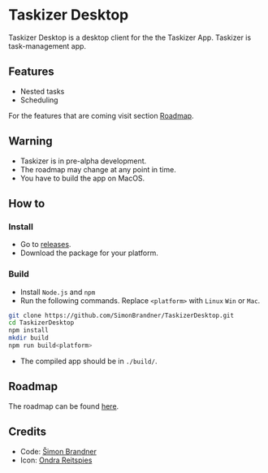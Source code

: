 # Taskizer Desktop

Taskizer Desktop is a desktop client for the the Taskizer App. Taskizer is task-management app.

## Features

+ Nested tasks
+ Scheduling

For the features that are coming visit section [Roadmap](#Roadmap).

## Warning

+ Taskizer is in pre-alpha development.
+ The roadmap may change at any point in time.
+ You have to build the app on MacOS.

## How to

### Install

+ Go to [releases](https://github.com/SimonBrandner/TaskizerDesktop/releases).
+ Download the package for your platform.

### Build

+ Install `Node.js` and `npm`
+ Run the following commands. Replace `<platform>` with `Linux` `Win` or `Mac`.

``` bash
git clone https://github.com/SimonBrandner/TaskizerDesktop.git
cd TaskizerDesktop
npm install
mkdir build
npm run build<platform>
```

+ The compiled app should be in `./build/`.

## Roadmap

The roadmap can be found [here](https://github.com/users/SimonBrandner/projects/2).

## Credits

+ Code: [Šimon Brandner](https://github.com/users/SimonBrandner)
+ Icon: [Ondra Reitspies](https://github.com/OReitspies)

